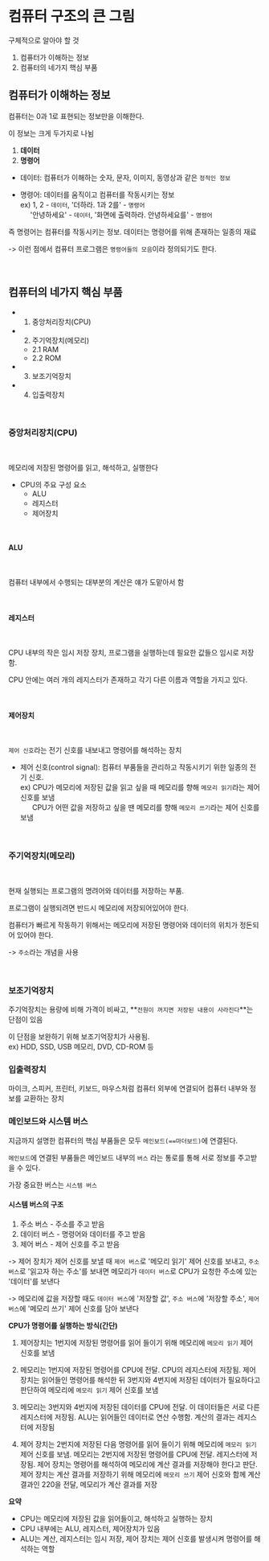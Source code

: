 # 컴퓨터 구조의 큰 그림

구체적으로 알아야 할 것

1. 컴퓨터가 이해하는 정보
2. 컴퓨터의 네가지 핵심 부품

## 컴퓨터가 이해하는 정보

컴퓨터는 0과 1로 표현되는 정보만을 이해한다.

이 정보는 크게 두가지로 나뉨

1. **데이터**
2. **명령어**

- 데이터: 컴퓨터가 이해하는 숫자, 문자, 이미지, 동영상과 같은 `정적인 정보`

- 명령어: 데이터를 움직이고 컴퓨터를 작동시키는 정보<br> ex) 1, 2 - `데이터`, '더하라. 1과 2를' - `명령어`<br>&nbsp;&nbsp;&nbsp;&nbsp;&nbsp;'안녕하세요' - `데이터`, '화면에 출력하라. 안녕하세요를' - `명령어`

즉 명령어는 컴퓨터를 작동시키는 정보. 데이터는 명령어를 위해 존재하는 일종의 재료

-> 이런 점에서 컴퓨터 프로그램은 `명령어들의 모음`이라 정의되기도 한다.

<br>

## 컴퓨터의 네가지 핵심 부품

- 1. 중앙처리장치(CPU)
- 2. 주기억장치(메모리)
  - 2.1 RAM
  - 2.2 ROM
- 3. 보조기억장치
- 4. 입출력장치

<br>

### 중앙처리장치(CPU)

<br>

메모리에 저장된 명령어를 읽고, 해석하고, 실행한다

- CPU의 주요 구성 요소
  - ALU
  - 레지스터
  - 제어장치

<br>

#### ALU

<br>

컴퓨터 내부에서 수행되는 대부분의 계산은 얘가 도맡아서 함

<br>

#### 레지스터

<br>

CPU 내부의 작은 임시 저장 장치, 프로그램을 실행하는데 필요한 값들으 임시로 저장함.

CPU 안에는 여러 개의 레지스터가 존재하고 각기 다른 이름과 역할을 가지고 있다.

<br>

#### 제어장치

<br>

`제어 신호`라는 전기 신호를 내보내고 명령어를 해석하는 장치

- 제어 신호(control signal): 컴퓨터 부품들을 관리하고 작동시키기 위한 일종의 전기 신호. <br> ex) CPU가 메모리에 저장된 값을 읽고 싶을 때 메모리를 향해 `메모리 읽기`라는 제어 신호를 보냄<br>
  &nbsp;&nbsp;&nbsp;&nbsp;&nbsp;&nbsp;CPU가 어떤 값을 저장하고 싶을 땐 메모리를 향해 `메모리 쓰기`라는 제어 신호를 보냄

<br>

### 주기억장치(메모리)

<br>

현재 실행되는 프로그램의 명려어와 데이터를 저장하는 부품.

프로그램이 실행되려면 반드시 메모리에 저장되어있어야 한다.

컴퓨터가 빠르게 작동하기 위해서는 메모리에 저장된 명령어와 데이터의 위치가 정돈되어 있어야 한다.

-> `주소`라는 개념을 사용

<br>

### 보조기억장치

주기억장치는 용량에 비해 가격이 비싸고, **`전원이 꺼지면 저장된 내용이 사라진다`**는 단점이 있음

이 단점을 보완하기 위해 보조기억장치가 사용됨.<br>
ex) HDD, SSD, USB 메모리, DVD, CD-ROM 등

### 입출력장치

마이크, 스피커, 프린터, 키보드, 마우스처럼 컴퓨터 외부에 연결되어 컴퓨터 내부와 정보를 교환하는 장치

### 메인보드와 시스템 버스

지금까지 설명한 컴퓨터의 핵심 부품들은 모두 `메인보드(==마더보드)`에 연결된다.

`메인보드`에 연결된 부품들은 메인보드 내부의 `버스` 라는 통로를 통해 서로 정보를 주고받을 수 있다.

가장 중요한 버스는 `시스템 버스`

#### 시스템 버스의 구조

1. 주소 버스 - 주소를 주고 받음
2. 데이터 버스 - 명령어와 데이터를 주고 받음
3. 제어 버스 - 제어 신호를 주고 받음

-> 제어 장치가 제어 신호를 보낼 때 `제어 버스`로 '메모리 읽기' 제어 신호를 보내고, `주소 버스`로 '읽고자 하는 주소'를 보내면 메모리가 `데이터 버스`로 CPU가 요청한 주소에 있는 '데이터'를 보낸다

-> 메모리에 값을 저장할 때도 `데이터 버스`에 '저장할 값', `주소 버스`에 '저장할 주소', `제어 버스`에 '메모리 쓰기' 제어 신호를 담아 보낸다

**CPU가 명령어를 실행하는 방식(간단)**

1. 제어장치는 1번지에 저장된 명령어를 읽어 들이기 위해 메모리에 `메모리 읽기` 제어 신호를 보냄

2. 메모리는 1번지에 저장된 명령어를 CPU에 전달. CPU의 레지스터에 저장됨. 제어장치는 읽어들인 명령어를 해석한 뒤 3번지와 4번지에 저장된 데이터가 필요하다고 판단하여 메모리에 `메모리 읽기` 제어 신호를 보냄

3. 메모리는 3번지와 4번지에 저장된 데이터를 CPU에 전달. 이 데이터들은 서로 다른 레지스터에 저장됨. ALU는 읽어들인 데이터로 연산 수행함. 계산의 결과는 레지스터에 저장됨

4. 제어 장치는 2번지에 저장된 다음 명령어를 읽어 들이기 위해 메모리에 `메모리 읽기` 제어 신호를 보냄. 메모리는 2번지에 저장된 명령어를 CPU에 전달. 레지스터에 저장됨. 제어 장치는 명령어를 해석하여 메모리에 계산 결과를 저장해야 한다고 판단. 제어 장치는 계산 결과를 저장하기 위해 메모리에 `메모리 쓰기` 제어 신호와 함께 계산 결과인 220을 전달, 메모리가 계산 결과를 저장

**요약**

- CPU는 메모리에 저장된 값을 읽어들이고, 해석하고 실행하는 장치
- CPU 내부에는 ALU, 레지스터, 제어장치가 있음
- ALU는 계산, 레지스터는 임시 저장, 제어 장치는 제어 신호를 발생시켜 명령어를 해석하는 역할
